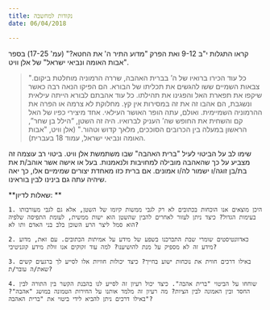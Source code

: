 ```yaml
---
title: נקודות למחשבה
date: 06/04/2018

---
```


קראו התגלות י"ב 9-12 ואת הפרק "מדוע התיר ה' את החטא?" (עמ' 17-25) בספר "אבות האומה ונביאי ישראל" של אלן וויט.

> <p></p>
> "כל עוד הכירו ברואיו של ה’ בברית האהבה, שררה הרמוניה מוחלטת ביקום. צבאות השמיים ששו להגשים את תכליתו של הבורא. הם הפיקו הנאה רבה כאשר שיקפו את תפארת האל והפגינו את תהילתו. כל עוד אהבתם לבורא הייתה עילאית ונשגבת, הם אהבו זה את זה במסירות אין קץ. מחלוקת לא צרמה או הפרה את ההרמוניה השמיימית. ואולם, עתה הופר האושר העילאי. אחד מיצירי כפיו של האל קם והשחית את החופש שה’ העניק לברואיו. היה זה השטן, “הילל בן שחר”, הראשון במעלה בין הכרובים הסוככים, מלאך קדוש וטהור." (אלן וויט, "אבות האומה ונביאי ישראל, עמוד 18 בעברית). 

שימו לב על הביטוי לעיל "ברית האהבה" שבו משתמשת אלן וויט. ביטוי רב עוצמה זה מצביע על כך שהאהבה מובילה למחויבות ולנאמנות. בעל או אישה אשר אוהב/ת את בת/בן זוגה/ו ישמור לה/ו אמונים. אם ברית כזו מאחדת יצורים שמימיים אלו, כך יאה שיהיה עתה גם בינינו לבין בוראינו.

**שאלות לדיון: **

`1.	היכן מוצאים אנו הוכחות בכתובים לא רק לגבי ממשות קיומו של השטן, אלא גם לגבי מעורבותו בעימות הגדול? כיצד ניתן לעזור לאחרים להבין שהשטן הוא ישות ממשית, לעומת התפיסה שלפיה הוא סמל ליצר הרע השוכן בלב בני האדם ותו לא?`

`2.	כאדוונטיסטים שומרי שבת התברכנו בשפע של מידע על אמיתות הכתובים. עם זאת, מדוע מידע זה לא מספיק על מנת להושיענו? למה עוד זקוקים אנו זולת מידע קוגניטיבי?`

`3.	באילו דרכים חווית את נוכחות ישוע בחייך? כיצד יכולות חוויות אלו לסייע לך ברגעים קשים שאת/ה עובר/ת?`

`4.	שוחחו על הביטוי "ברית אהבה". כיצד יכול רעיון זה לסייע לנו בהבנת הקשר בין התורה לבין החסד ובין האמונה לבין הציות? מה רעיון זה מלמד אותנו על החירות הטמונה במושג "אהבה"? באילו דרכים ניתן להביא לידי ביטוי את "ברית האהבה"?`